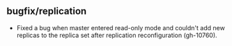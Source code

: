 ## bugfix/replication

* Fixed a bug when master entered read-only mode and couldn't add new replicas
  to the replica set after replication reconfiguration (gh-10760).
